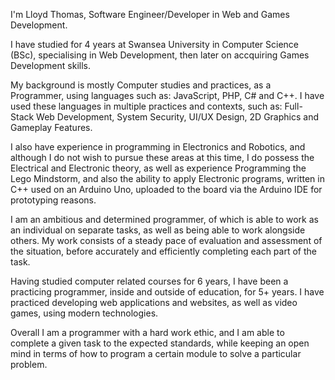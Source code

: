 I'm Lloyd Thomas, Software Engineer/Developer in Web and Games Development.


I have studied for 4 years at Swansea University in Computer Science (BSc), specialising 
in Web Development, then later on accquiring Games Development skills.


My background is mostly Computer studies and practices, as a Programmer, 
using languages such as: JavaScript, PHP, C# and C++. I have used these languages in multiple
practices and contexts, such as: Full-Stack Web Development, System Security, UI/UX Design, 2D Graphics and Gameplay Features.


I also have experience in programming in Electronics and Robotics, and although I do not wish to pursue these areas at this time,
I do possess the Electrical and Electronic theory, as well as experience Programming the Lego Mindstorm, and also the ability to apply Electronic programs, written in C++ used on an Arduino Uno, uploaded to the board via the Arduino IDE for prototyping reasons.


I am an ambitious and determined programmer, of which is able to work as an 
individual on separate tasks, as well as being able to work alongside others. My 
work consists of a steady pace of evaluation and assessment of the situation, 
before accurately and efficiently completing each part of the task. 


Having studied computer related courses for 6 years, I have been a practicing 
programmer, inside and outside of education, for 5+ years. I have practiced 
developing web applications and websites, as well as video games, using 
modern technologies. 


Overall I am a programmer with a hard work ethic, and I am able to complete a 
given task to the expected standards, while keeping an open mind in terms of 
how to program a certain module to solve a particular problem.
